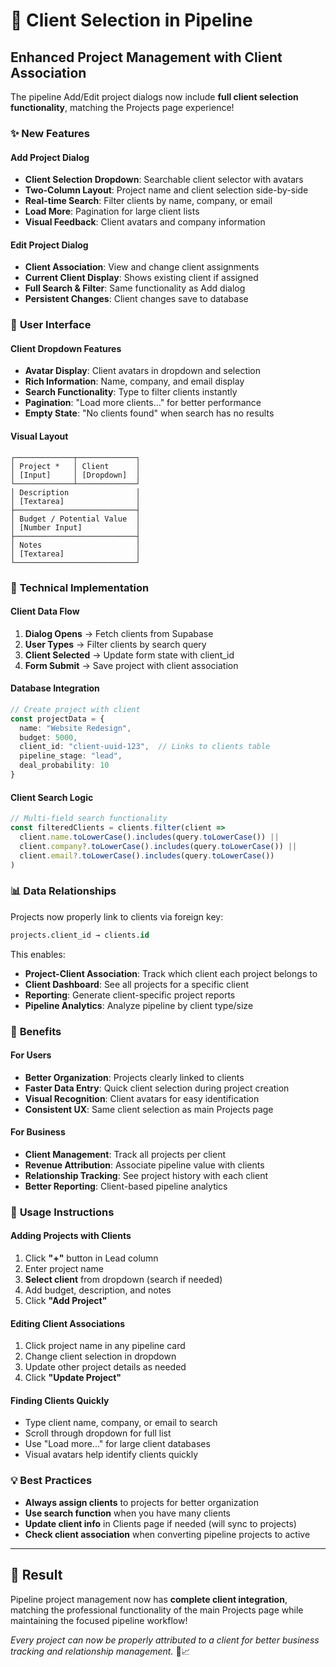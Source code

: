 # 🎯 Client Selection in Pipeline

## Enhanced Project Management with Client Association

The pipeline Add/Edit project dialogs now include **full client selection functionality**, matching the Projects page experience!

### ✨ **New Features**

#### **Add Project Dialog**
- **Client Selection Dropdown**: Searchable client selector with avatars
- **Two-Column Layout**: Project name and client selection side-by-side
- **Real-time Search**: Filter clients by name, company, or email
- **Load More**: Pagination for large client lists
- **Visual Feedback**: Client avatars and company information

#### **Edit Project Dialog**
- **Client Association**: View and change client assignments
- **Current Client Display**: Shows existing client if assigned
- **Full Search & Filter**: Same functionality as Add dialog
- **Persistent Changes**: Client changes save to database

### 🎨 **User Interface**

#### **Client Dropdown Features**
- **Avatar Display**: Client avatars in dropdown and selection
- **Rich Information**: Name, company, and email display
- **Search Functionality**: Type to filter clients instantly
- **Pagination**: "Load more clients..." for better performance
- **Empty State**: "No clients found" when search has no results

#### **Visual Layout**
```
┌─────────────┬─────────────┐
│ Project *   │ Client      │
│ [Input]     │ [Dropdown]  │
└─────────────┴─────────────┘
│ Description               │
│ [Textarea]                │
├───────────────────────────┤
│ Budget / Potential Value  │
│ [Number Input]            │
├───────────────────────────┤
│ Notes                     │
│ [Textarea]                │
└───────────────────────────┘
```

### 🔧 **Technical Implementation**

#### **Client Data Flow**
1. **Dialog Opens** → Fetch clients from Supabase
2. **User Types** → Filter clients by search query
3. **Client Selected** → Update form state with client_id
4. **Form Submit** → Save project with client association

#### **Database Integration**
```typescript
// Create project with client
const projectData = {
  name: "Website Redesign",
  budget: 5000,
  client_id: "client-uuid-123",  // Links to clients table
  pipeline_stage: "lead",
  deal_probability: 10
}
```

#### **Client Search Logic**
```typescript
// Multi-field search functionality
const filteredClients = clients.filter(client =>
  client.name.toLowerCase().includes(query.toLowerCase()) ||
  client.company?.toLowerCase().includes(query.toLowerCase()) ||
  client.email?.toLowerCase().includes(query.toLowerCase())
)
```

### 📊 **Data Relationships**

Projects now properly link to clients via foreign key:

```sql
projects.client_id → clients.id
```

This enables:
- **Project-Client Association**: Track which client each project belongs to
- **Client Dashboard**: See all projects for a specific client
- **Reporting**: Generate client-specific project reports
- **Pipeline Analytics**: Analyze pipeline by client type/size

### 🎯 **Benefits**

#### **For Users**
- **Better Organization**: Projects clearly linked to clients
- **Faster Data Entry**: Quick client selection during project creation
- **Visual Recognition**: Client avatars for easy identification
- **Consistent UX**: Same client selection as main Projects page

#### **For Business**
- **Client Management**: Track all projects per client
- **Revenue Attribution**: Associate pipeline value with clients
- **Relationship Tracking**: See project history with each client
- **Better Reporting**: Client-based pipeline analytics

### 🚀 **Usage Instructions**

#### **Adding Projects with Clients**
1. Click **"+"** button in Lead column
2. Enter project name
3. **Select client** from dropdown (search if needed)
4. Add budget, description, and notes
5. Click **"Add Project"**

#### **Editing Client Associations**
1. Click project name in any pipeline card
2. Change client selection in dropdown
3. Update other project details as needed
4. Click **"Update Project"**

#### **Finding Clients Quickly**
- Type client name, company, or email to search
- Scroll through dropdown for full list
- Use "Load more..." for large client databases
- Visual avatars help identify clients quickly

### 💡 **Best Practices**

- **Always assign clients** to projects for better organization
- **Use search function** when you have many clients
- **Update client info** in Clients page if needed (will sync to projects)
- **Check client association** when converting pipeline projects to active

---

## 🎉 **Result**

Pipeline project management now has **complete client integration**, matching the professional functionality of the main Projects page while maintaining the focused pipeline workflow!

*Every project can now be properly attributed to a client for better business tracking and relationship management.* 🎯📈 